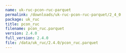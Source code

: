 ```yaml
---
name: uk-ruc-pcon-ruc-parquet
permalink: /downloads/uk-ruc-pcon-ruc-parquet/2_4_0
package: uk_ruc
title: pcon_ruc
filename: pcon_ruc.parquet
version: 2.4.0
full_version: 2.4.0
file: /data/uk_ruc/2.4.0/pcon_ruc.parquet
---
```

